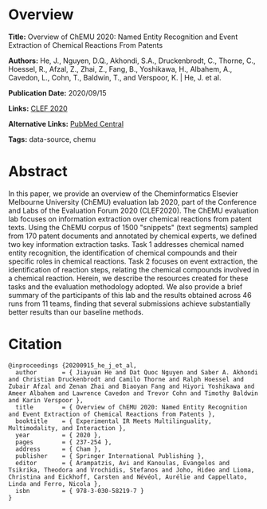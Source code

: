 # Overview
**Title:**
Overview of ChEMU 2020: Named Entity Recognition and Event Extraction of Chemical Reactions From Patents

**Authors:**
He, J., Nguyen, D.Q., Akhondi, S.A., Druckenbrodt, C., Thorne, C., Hoessel, R., Afzal, Z., Zhai, Z., Fang, B., Yoshikawa, H., Albahem, A., Cavedon, L., Cohn, T., Baldwin, T., and Verspoor, K. |
He, J. et al.

**Publication Date:**
2020/09/15

**Links:**
[CLEF 2020](https://link.springer.com/chapter/10.1007/978-3-030-58219-7_18)

**Alternative Links:**
[PubMed Central](https://pmc.ncbi.nlm.nih.gov/articles/PMC7148043)

**Tags:**
data-source, chemu


# Abstract
In this paper, we provide an overview of the Cheminformatics Elsevier Melbourne University (ChEMU) evaluation lab 2020, part of the Conference and Labs of the Evaluation Forum 2020 (CLEF2020).
The ChEMU evaluation lab focuses on information extraction over chemical reactions from patent texts.
Using the ChEMU corpus of 1500 "snippets" (text segments) sampled from 170 patent documents and annotated by chemical experts, we defined two key information extraction tasks.
Task 1 addresses chemical named entity recognition, the identification of chemical compounds and their specific roles in chemical reactions.
Task 2 focuses on event extraction, the identification of reaction steps, relating the chemical compounds involved in a chemical reaction.
Herein, we describe the resources created for these tasks and the evaluation methodology adopted.
We also provide a brief summary of the participants of this lab and the results obtained across 46 runs from 11 teams, finding that several submissions achieve substantially better results than our baseline methods.


# Citation
```
@inproceedings {20200915_he_j_et_al,
  author       = { Jiayuan He and Dat Quoc Nguyen and Saber A. Akhondi and Christian Druckenbrodt and Camilo Thorne and Ralph Hoessel and Zubair Afzal and Zenan Zhai and Biaoyan Fang and Hiyori Yoshikawa and Ameer Albahem and Lawrence Cavedon and Trevor Cohn and Timothy Baldwin and Karin Verspoor },
  title        = { Overview of ChEMU 2020: Named Entity Recognition and Event Extraction of Chemical Reactions from Patents },
  booktitle    = { Experimental IR Meets Multilinguality, Multimodality, and Interaction },
  year         = { 2020 },
  pages        = { 237-254 },
  address      = { Cham },
  publisher    = { Springer International Publishing },
  editor       = { Arampatzis, Avi and Kanoulas, Evangelos and Tsikrika, Theodora and Vrochidis, Stefanos and Joho, Hideo and Lioma, Christina and Eickhoff, Carsten and Névéol, Aurélie and Cappellato, Linda and Ferro, Nicola },
  isbn         = { 978-3-030-58219-7 }
}
```
